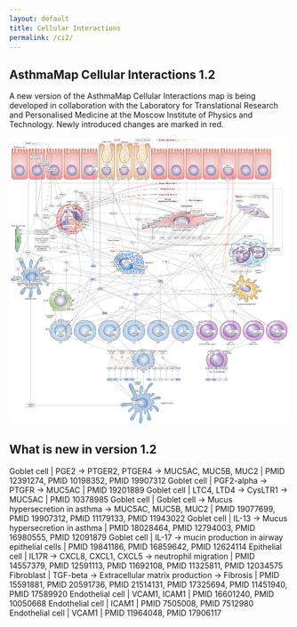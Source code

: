 ```yaml
---
layout: default
title: Cellular Interactions
permalink: /ci2/
---
```



## AsthmaMap Cellular Interactions 1.2

A new version of the AsthmaMap Cellular Interactions map is being developed in collaboration with the Laboratory for Translational Research and Personalised Medicine at the Moscow Institute of Physics and Technology. Newly introduced changes are marked in red.

<a href="/images/ci/AsthmaMapCI-V1.2.02-red.svg"><img src="/images/ci/AsthmaMapCI-V1.2.02-red.png"/></a>

## What is new in version 1.2

Goblet cell | PGE2 → PTGER2, PTGER4 → MUC5AC, MUC5B, MUC2 | PMID 12391274, PMID 10198352, PMID 19907312
Goblet cell | PGF2-alpha → PTGFR → MUC5AC | PMID 19201889
Goblet cell | LTC4, LTD4 → CysLTR1 → MUC5AC | PMID 10378985
Goblet cell | Goblet cell → Mucus hypersecretion in asthma → MUC5AC, MUC5B, MUC2 | PMID 19077699, PMID 19907312, PMID 11179133, PMID 11943022
Goblet cell | IL-13 → Mucus hypersecretion in asthma | PMID 18028464, PMID 12794003, PMID 16980555, PMID 12091879
Goblet cell | IL-17 → mucin production in airway epithelial cells | PMID 19841186, PMID 16859642, PMID 12624114
Epithelial cell | IL17R → CXCL8, CXCL1, CXCL5 → neutrophil migration | PMID 14557379, PMID 12591113, PMID 11692108, PMID 11325811, PMID 12034575
Fibroblast | TGF-beta → Extracellular matrix production → Fibrosis | PMID 15591881, PMID 20591736, PMID 21514131, PMID 17325694, PMID 11451940, PMID 17589920
Endothelial cell | VCAM1, ICAM1 | PMID 16601240, PMID 10050668
Endothelial cell | ICAM1 | PMID 7505008, PMID 7512980
Endothelial cell | VCAM1 | PMID 11964048, PMID 17906117
